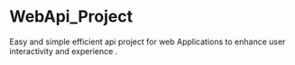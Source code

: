 # WebApi_Project
Easy and simple efficient api project for web Applications to enhance user interactivity and experience .
